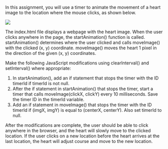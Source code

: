 ﻿In this assignment, you will use a timer to animate the movement of a heart image to the location where the mouse clicks, as shown below.

![](Aspose.Words.1cd312a9-b0d8-462f-9b68-a9330b9ded66.001.png)

The index.html file displays a webpage with the heart image. When the user clicks anywhere in the page, the startAnimation() function is called. startAnimation() determines where the user clicked and calls moveImage() with the clicked (x, y) coordinate. moveImage() moves the heart 1 pixel in the direction of the given (x, y) coordinates.

Make the following JavaScript modifications using clearInterval() and setInterval() where appropriate:

1. In startAnimation(), add an if statement that stops the timer with the ID timerId if timerId is not null.
1. After the if statement in startAnimation() that stops the timer, start a timer that calls moveImage(clickX, clickY) every 10 milliseconds. Save the timer ID in the timerId variable.
1. Add an if statement in moveImage() that stops the timer with the ID timerId if (imgX, imgY) is equal to (centerX, centerY). Also set timerId to null.

After the modifications are complete, the user should be able to click anywhere in the browser, and the heart will slowly move to the clicked location. If the user clicks on a new location before the heart arrives at the last location, the heart will adjust course and move to the new location.
